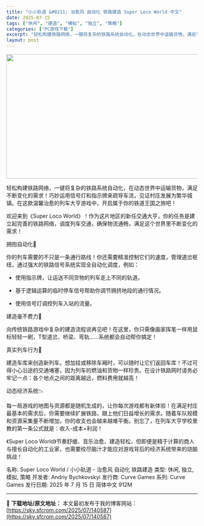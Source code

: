 ```yaml
---
title: "小小轨道 &#8211; 治愈风 自动化 铁路建造 Super Loco World 中文"
date: 2025-07-15
tags: ["休闲", "建造", "模拟", "独立", "策略"]
categories: ["PC游戏下载"]
excerpt: "轻松构建铁路网络，一键将复杂的铁路系统自动化，在动态世界中运输货物，满足不断变化的需求！巧妙运用信号灯和指示牌来疏导车流，见证村庄发展为繁华城镇。在这款温馨治愈的列车大亨游戏中，开启属于你的铁道王国之旅吧！ 欢迎来到《Super Loco World》！作为这片地区的新任交通大亨，你的任务是建立起完&hellip;"
layout: post
---
```


<img class="aligncenter size-full wp-image-140588" src="https://sky.sfcrom.com/wp-content/uploads/2025/07/202507151534113.webp" alt="" width="700" height="327" />

轻松构建铁路网络，一键将复杂的铁路系统自动化，在动态世界中运输货物，满足不断变化的需求！巧妙运用信号灯和指示牌来疏导车流，见证村庄发展为繁华城镇。在这款温馨治愈的列车大亨游戏中，开启属于你的铁道王国之旅吧！

欢迎来到《Super Loco World》！作为这片地区的新任交通大亨，你的任务是建立起完善的铁路网络，调度列车交通，确保物流通畅，满足这个世界里不断变化的需求！

拥抱自动化🚦

你的列车需要的不只是一条通行路线！你还需要精准控制它们的速度，管理道岔枢纽，通过强大的铁路信号系统实现全自动化调度，例如：

- 使用指示牌，让运送不同货物的列车走上不同的轨道。

- 基于逻辑运算的临时停车信号帮助你调节拥挤地段的通行情况。

- 使用信号灯调控列车入站的流量。

建造毫不费力🚧

向传统铁路游戏中复杂的建造流程说再见吧！在这里，你只需像画家挥笔一样用鼠标轻轻一刷，T型道岔、桥梁、弯轨……系统都会自动帮你搞定！

真实列车行为🚂

建造车库来创造新列车。想加挂或移除车厢时，可以随时让它们返回车库！不过可得小心沿途的交通堵塞，因为列车的燃油和货物一样珍贵。在设计铁路网时请务必牢记一点：各个地点之间的距离越远，燃料费用就越高！

动态经济系统📉

每一局游戏的地图与资源都是随机生成的，让你每次游戏都有新体验！在满足村庄最基本的需求后，你需要继续扩展铁路，跟上他们日益增长的需求。随着车队规模和资源采集量不断增加，你的收支也会越来越难平衡。别忘了，在列车大亨学校里教的第一条公式就是：收入-成本=利润！

《Super Loco World》节奏舒缓、音乐治愈、建造轻松，但即便是精于计算的商人与擅长自动化的工业家，也需要绞尽脑汁才能应对游戏背后的经济系统带来的烧脑挑战！

名称: Super Loco World / 小小轨道 - 治愈风 自动化 铁路建造
类型: 休闲, 独立, 模拟, 策略
开发者: Andriy Bychkovskyi
发行商: Curve Games
系列: Curve Games
发行日期: 2025 年 7 月 15 日
简体中文
912M

---
📖 **下载地址/原文地址：** 本文最初发布于我的博客网站：[https://sky.sfcrom.com/2025/07/140587](https://sky.sfcrom.com/2025/07/140587)
